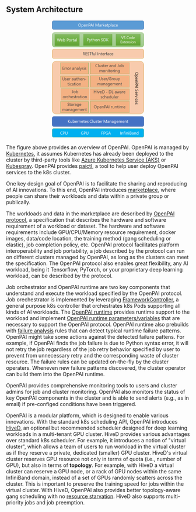 ## System Architecture

<center>
<img src="./arch_v2.png" width="50%">
</center>

The figure above provides an overview of OpenPAI.
OpenPAI is managed by [Kubernetes](https://kubernetes.io/),
it assumes Kubernetes has already been deployed to the cluster by third-party tools like [Azure Kubernetes Service (AKS)](https://azure.microsoft.com/en-us/services/kubernetes-service/) or [Kubespray](https://github.com/kubernetes-sigs/kubespray).
OpenPAI provides [paictl](https://openpai.readthedocs.io/en/latest/manual/cluster-admin/basic-management-operations.html#pai-service-management-and-paictl), a tool to help user deploy OpenPAI services to the k8s cluster.

One key design goal of OpenPAI is to facilitate the sharing and reproducing of AI innovations. To this end, OpenPAI introduces [marketplace](https://github.com/microsoft/openpaimarketplace), where people can share their workloads and data within a private group or publically.

The workloads and data in the marketplace are described by [OpenPAI protocol](https://github.com/microsoft/openpai-protocol/blob/master/schemas/v2/schema.yaml), a specification that describes the hardware and software requirement of a workload or dataset.
The hardware and software requirements include GPU/CPU/Memory resource requirement, docker images, data/code location, the training method (gang scheduling or elastic), job completion policy, etc.
OpenPAI protocol facilitates platform interoperability and job portability, a job described by the protocol can run on different clusters managed by OpenPAI, as long as the clusters can meet the specification.
The OpenPAI protocol also enables great flexibility, any AI workload, being it Tensorflow, PyTorch, or your proprietary deep learning workload, can be described by the protocol.

Job orchestrator and OpenPAI runtime are two key components that understand and execute the workload specified by the OpenPAI protocol. Job orechestrator is implemented by leveraging [FrameworkController](https://github.com/Microsoft/frameworkcontroller), a general purpose k8s controller that orchestrates k8s Pods supporting all kinds of AI workloads. The [OpenPAI runtime](https://github.com/microsoft/openpai-runtime) provides runtime support to the workload and implement [OpenPAI runtime parameters/variables](https://openpai.readthedocs.io/en/latest/manual/cluster-user/advanced-jobs.html) that are necessary to support the OpenPAI protocol.
OpenPAI runtime also prebuilds with [failure analysis](../src/k8s-job-exit-spec/config/user-manual.md) rules that can detect typical runtime failure patterns. OpenPAI might take some actions against the detected failure pattens. For example, if OpenPAI finds the job failure is due to Python syntax error, it will not retry the job regardless of the job retry behavior specified by user to prevent from unnecessary retry and the corresponding waste of cluster resource.
The failure rules can be updated on-the-fly by the cluster operaters. Wheneven new failure patterns discovered, the cluster operator can build them into the OpenPAI runtime.

OpenPAI provides comprehensive monitoring tools to users and cluster admins for job and cluster monitoring. OpenPAI also monitors the status of key OpenPAI components in the cluster and is able to send alerts (e.g., as in email) if pre-configed conditions have been triggered.

OpenPAI is a modular platform, which is designed to enable various innovations. With the standard k8s scheduling API, OpenPAI introduces [HiveD](https://github.com/microsoft/hivedscheduler), an optional but recommended scheduler designed for deep learning workloads in a multi-tenant GPU cluster. HiveD provides various advantages over standard k8s scheduler. For example, it introduces a notion of "virtual cluster", which allows a team of users to run workload in the virtual cluster as if they reserve a private, dedicated (smaller) GPU cluster.
HiveD's virtual cluster reserves GPU resource not only in terms of quota (i.e., number of GPU), but also in terms of **topology**. For example, with HiveD a virtual cluster can reserve a GPU node, or a rack of GPU nodes within the same InfiniBand domain, instead of a set of GPUs randomly scatters across the cluster. This is important to preserve the training speed for jobs within the virtual cluster.
With HiveD, OpenPAI also provides better topology-aware gang scheduling with no [resource starvation](https://en.wikipedia.org/wiki/Starvation_(computer_science)). HiveD also supports multi-priority jobs and job preemption.
